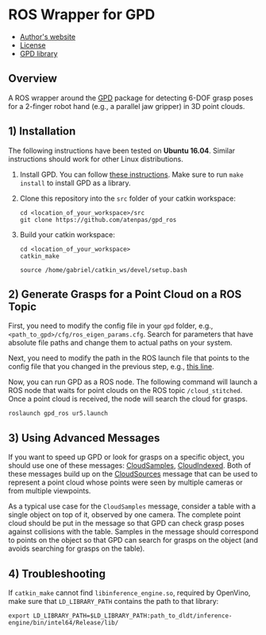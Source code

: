 # ROS Wrapper for GPD

* [Author's website](http://www.ccs.neu.edu/home/atp/)
* [License](https://github.com/atenpas/gpd_ros/blob/master/LICENSE.md)
* [GPD library](https://github.com/atenpas/gpd)

## Overview

A ROS wrapper around the [GPD](https://github.com/atenpas/gpd) package for detecting 6-DOF grasp poses for a
2-finger robot hand (e.g., a parallel jaw gripper) in 3D point clouds.

## 1) Installation

The following instructions have been tested on **Ubuntu 16.04**. Similar
instructions should work for other Linux distributions.

1. Install GPD. You can follow [these instructions](https://github.com/atenpas/gpd#install). Make sure to run `make install` to install GPD as a library.

2. Clone this repository into the `src` folder of your catkin workspace:

   ```
   cd <location_of_your_workspace>/src
   git clone https://github.com/atenpas/gpd_ros
   ```

3. Build your catkin workspace:

   ```
   cd <location_of_your_workspace>
   catkin_make
   ```

   ```
   source /home/gabriel/catkin_ws/devel/setup.bash
   ```
## 2) Generate Grasps for a Point Cloud on a ROS Topic

First, you need to modify the config file in your `gpd` folder, e.g.,
`<path_to_gpd>/cfg/ros_eigen_params.cfg`. Search for parameters that have
absolute file paths and change them to actual paths on your system.

Next, you need to modify the path in the ROS launch file that points to the
config file that you changed in the previous step, e.g.,
[this line](https://github.com/atenpas/gpd_ros/blob/master/launch/ur5.launch#L18).

Now, you can run GPD as a ROS node. The following command will launch a ROS node
that waits for point clouds on the ROS topic `/cloud_stitched`. Once a point
cloud is received, the node will search the cloud for grasps.

```
roslaunch gpd_ros ur5.launch
```

## 3) Using Advanced Messages

If you want to speed up GPD or look for grasps on a specific object, you should
use one of these messages: [CloudSamples](https://github.com/atenpas/gpd_ros/blob/master/msg/CloudSamples.msg), [CloudIndexed](https://github.com/atenpas/gpd_ros/blob/master/msg/CloudIndexed.msg). Both of these messages build up on the [CloudSources](https://github.com/atenpas/gpd_ros/blob/master/msg/CloudSources.msg) message that can be used to represent a point cloud whose points were seen by multiple cameras or from multiple viewpoints.

As a typical use case for the `CloudSamples` message, consider a table with a single object on top of it, observed by one camera. The complete point cloud should be put in the message so that GPD can check grasp poses against collisions with the table. Samples in the message should correspond to points on the object so that GPD can search for grasps on the object (and avoids searching for grasps on the table).

## 4) Troubleshooting

If `catkin_make` cannot find `libinference_engine.so`, required by OpenVino, make
sure that `LD_LIBRARY_PATH` contains the path to that library:

```
export LD_LIBRARY_PATH=$LD_LIBRARY_PATH:path_to_dldt/inference-engine/bin/intel64/Release/lib/
```
